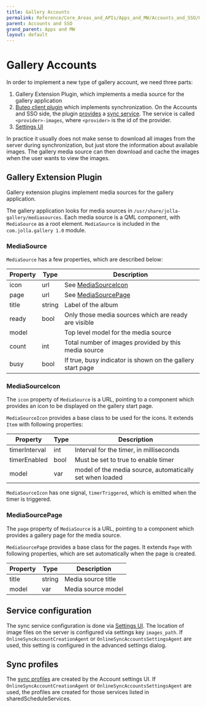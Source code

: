 ```yaml
---
title: Gallery Accounts
permalink: Reference/Core_Areas_and_APIs/Apps_and_MW/Accounts_and_SSO/Gallery_Accounts
parent: Accounts and SSO
grand_parent: Apps and MW
layout: default
---
```


# Gallery Accounts

In order to implement a new type of gallery account, we need three parts: 
1. Gallery Extension Plugin, which implements a media source for the gallery application
2. [Buteo client plugin](/Reference/Core_Areas_and_APIs/Apps_and_MW/Synchronization/#buteo-client-plugin) which implements synchronization. On the Accounts and SSO side, the plugin [provides](../Providers_and_Services#provider-description-files) a [sync service](/Reference/Core_Areas_and_APIs/Apps_and_MW/Accounts_and_SSO/Providers_and_Services#predefined-service-types). The service is called `<provider>-images`, where `<provider>` is the id of the provider.
3. [Settings UI](/Reference/Core_Areas_and_APIs/Apps_and_MW/Accounts_and_SSO/Settings_UI)

In practice it usually does not make sense to download all images from the server during synchronization, but just store the information about available images. The gallery media source can then download and cache the images when the user wants to view the images.

## Gallery Extension Plugin

Gallery extension plugins implement media sources for the gallery application.

The gallery application looks for media sources in `/usr/share/jolla-gallery/mediasources`. Each media source is a QML component, with `MediaSource` as a root element. `MediaSource` is included in the `com.jolla.gallery 1.0` module.

### MediaSource

`MediaSource` has a few properties, which are described below:

| Property | Type   | Description                                                |
| -------- | ----   | -----------                                                |
| icon     | url    | See [MediaSourceIcon](#mediasourceicon)                    |
| page     | url    | See [MediaSourcePage](#mediasourcepage)                    |
| title    | string | Label of the album                                         |
| ready    | bool   | Only those media sources which are ready are visible       |
| model    |        | Top level model for the media source                       |
| count    | int    | Total number of images provided by this media source       |
| busy     | bool   | If true, busy indicator is shown on the gallery start page |

### MediaSourceIcon

The `icon` property of `MediaSource` is a URL, pointing to a component which provides an icon to be displayed on the gallery start page.

`MediaSourceIcon` provides a base class to be used for the icons. It extends `Item` with following properties:

| Property      | Type | Description                                              |
| --------      | ---- | -----------                                              |
| timerInterval | int  | Interval for the timer, in milliseconds                  |
| timerEnabled  | bool | Must be set to true to enable timer                      |
| model         | var  | model of the media source, automatically set when loaded |

`MediaSourceIcon` has one signal, `timerTriggered`, which is emitted when the timer is triggered.

### MediaSourcePage

The `page` property of `MediaSource` is a URL, pointing to a component which provides a gallery page for the media source.

`MediaSourcePage` provides a base class for the pages. It extends `Page` with following properties, which are set automatically when the page is created.

| Property | Type   | Description        |
| -------- | ----   | -----------        |
| title    | string | Media source title |
| model    | var    | Media source model |

## Service configuration

The sync service configuration is done via [Settings UI](/Reference/Core_Areas_and_APIs/Apps_and_MW/Accounts_and_SSO/Settings_UI). The location of image files on the server is configured via settings key `images_path`. If `OnlineSyncAccountCreationAgent` or `OnlineSyncAccountsSettingsAgent` are used, this setting is configured in the advanced settings dialog.

## Sync profiles

The [sync profiles](/Reference/Core_Areas_and_APIs/Apps_and_MW/Synchronization/#sync-profiles) are created by the Account settings UI. If `OnlineSyncAccountCreationAgent` or `OnlineSyncAccountsSettingsAgent` are used, the profiles are created for those services listed in sharedScheduleServices.


